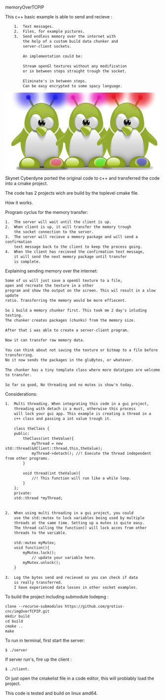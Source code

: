 memoryOverTCPIP

This c++ basic example is able to send and recieve :

		1.	Text messages.
		2.	Files, for example pictures.
		3.	Send endless memory over the internet with 
			the help of a custom build data chunker and
			server-client sockets.
			
			An implementation could be:
			
			Stream openGl textures without any modification 
			or in between steps straight trough the socket.
			
			Eliminate's in between steps.
			Can be easy encrypted to some spacy language.


![MemoryOverTCPIP](https://github.com/grotius-cnc/memoryOverTCPIP/blob/main/ManInTheMiddle.png)


Skynet Cyberdyne ported the original code 
to c++ and transferred the code into a cmake project.

The code has 2 projects wich are build by the toplevel cmake file.

How it works.

Program cyclus for the memory transfer:

	1. 	The server will wait until the client is up.
	2. 	When client is up, it will transfer the memory trough 
		the socket connection to the server.
	3. 	The server will recieve a memory package and will send a confirmation 
		text message back to the client to keep the process going.
	4. 	When the client has recieved the confirmation text message, 
		it will send the next memory package until transfer 
		is complete.
		
Explaining sending memory over the internet:

	Some of us will just save a openGl texture to a file, 
	open and recreate the texture in a other
	program and show the output on the screen. This wil result in a slow update
	ratio. Transferring the memory would be more effiecent.
	
	So i build a memory chunker first. This took me 2 day's inluding testing.
	The chunker creates packages (chunks) from the memory size.
	
	After that i was able to create a server-client program.
	
	Now it can transfer raw memory data. 
	
	You can think about not saving the texture or bitmap to a file before transferring.
	No it now sends the packages in the gluBytes, or whatever. 
	
	The chunker has a tiny template class where more datatypes are welcome to transfer.
	
	So far so good, No threading and no mutex is show'n today.
	
		
Considerations:
		
	1. 	Multi threading. When integrating this code in a gui project, 
		threading with detach is a must, otherwise this process 
		will lock your gui app. This example is creating a thread in a
		c++ class and passing a int value trough it.
		
		class theClass {
		public:
			theClass(int theValue){
				myThread = new std::thread(&XClient::thread,this,theValue);
       			myThread->detach(); //! Execute the thread independent from other programs.
        	}
        	
       		void thread(int theValue){
       			//! This function will run like a while loop.
   			}
    	};
    	private:
    	std::thread *myThread;
    	
	
	2.  When using multi threading in a gui project, you could 
		use the std::mutex to lock variables being used by multiple
		threads at the same time. Setting up a mutex is quite easy.
		The thread calling the function() will lock acces from other 
		threads to the variable.
		
		std::mutex myMutex;
		void function(){
	    	myMutex.lock();
	    		// update your variable here. 
			myMutex.unlock();
		}
		
	3. 	Log the bytes send and recieved so you can check if data 
		is really transferred. 
		I have experienced data losses in other socket examples.

To build the project including submodule lodepng :
		
	clone --recurse-submodules https://github.com/grotius-cnc/imgOverTCPIP.git
	mkdir build
	cd build
	cmake .. 
	make

To run in terminal, first start the server: 

	$ ./server
		
If server run's, fire up the client :		

	$ ./client.

Or just open the cmakelist file in a code editor, 
this will problably load the project.

This code is tested and build on linux amd64.


